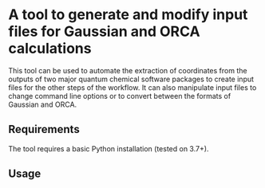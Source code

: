 # A tool to generate and modify input files for Gaussian and ORCA calculations

This tool can be used to automate the extraction of coordinates from the outputs of two major quantum chemical software packages 
to create input files for the other steps of the workflow. It can also manipulate input files to change command line options 
or to convert between the formats of Gaussian and ORCA.

## Requirements

The tool requires a basic Python installation (tested on 3.7+).

## Usage

